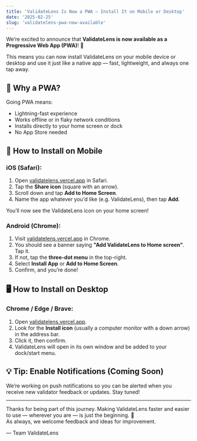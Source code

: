 ```yaml
---
title: 'ValidateLens Is Now a PWA – Install It on Mobile or Desktop'
date: '2025-02-25'
slug: 'validatelens-pwa-now-available'
---
```


We’re excited to announce that **ValidateLens is now available as a Progressive Web App (PWA)**! 🎉

This means you can now install ValidateLens on your mobile device or desktop and use it just like a native app — fast, lightweight, and always one tap away.

## 🚀 Why a PWA?

Going PWA means:

- Lightning-fast experience
- Works offline or in flaky network conditions
- Installs directly to your home screen or dock
- No App Store needed

## 📱 How to Install on Mobile

### iOS (Safari):

1. Open [validatelens.vercel.app](https://validatelens.vercel.app) in Safari.
2. Tap the **Share icon** (square with an arrow).
3. Scroll down and tap **Add to Home Screen**.
4. Name the app whatever you'd like (e.g. ValidateLens), then tap **Add**.

You’ll now see the ValidateLens icon on your home screen!

### Android (Chrome):

1. Visit [validatelens.vercel.app](https://validatelens.vercel.app) in Chrome.
2. You should see a banner saying **"Add ValidateLens to Home screen"**. Tap it.
3. If not, tap the **three-dot menu** in the top-right.
4. Select **Install App** or **Add to Home Screen**.
5. Confirm, and you’re done!

## 🖥️ How to Install on Desktop

### Chrome / Edge / Brave:

1. Open [validatelens.vercel.app](https://validatelens.vercel.app).
2. Look for the **Install icon** (usually a computer monitor with a down arrow) in the address bar.
3. Click it, then confirm.
4. ValidateLens will open in its own window and be added to your dock/start menu.

## 💡 Tip: Enable Notifications (Coming Soon)

We’re working on push notifications so you can be alerted when you receive new validator feedback or updates. Stay tuned!

---

Thanks for being part of this journey. Making ValidateLens faster and easier to use — wherever you are — is just the beginning. 🚀  
As always, we welcome feedback and ideas for improvement.

— Team ValidateLens
